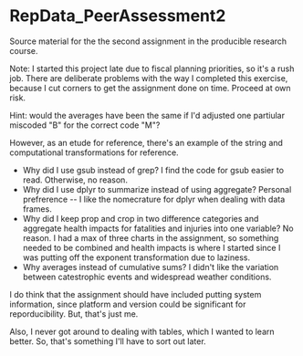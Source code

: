 # RepData_PeerAssessment2
Source material for the the second assignment in the producible research course. 

Note: I started this project late due to fiscal planning priorities, so it's a rush job. There are deliberate problems with the way I completed this exercise, because I cut corners to get the assignment done on time. Proceed at own risk.

Hint: would the averages have been the same if I'd adjusted one partiular miscoded "B" for the correct code "M"? 

However, as an etude for reference, there's an example of the string and computational transformations for reference. 
- Why did I use gsub instead of grep? I find the code for gsub easier to read. Otherwise, no reason.
- Why did I use dplyr to summarize instead of using aggregate? Personal prefrerence -- I like the nomecrature for dplyr when dealing with data frames.
- Why did I keep prop and crop in two difference categories and aggregate health impacts for fatalities and injuries into one variable? No reason. I had a max of three charts in the assignment, so something needed to be combined and health impacts is where I started since I was putting off the exponent transformation due to laziness.
- Why averages instead of cumulative sums? I didn't like the variation between catestrophic events and widespread weather conditions.

I do think that the assignment should have included putting system information, since platform and version could be significant for reporducibility. But, that's just me.

Also, I never got around to dealing with tables, which I wanted to learn better. So, that's something I'll have to sort out later.